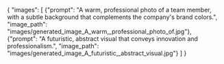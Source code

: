 {
"images": [
    {"prompt": "A warm, professional photo of a team member, with a subtle background that complements the company's brand colors.", "image_path": "images/generated_image_A_warm,_professional_photo_of.jpg"},
    {"prompt": "A futuristic, abstract visual that conveys innovation and professionalism.", "image_path": "images/generated_image_A_futuristic,_abstract_visual.jpg"}
]
}
